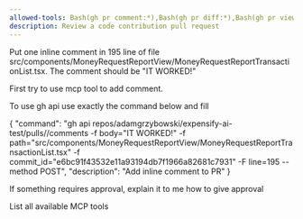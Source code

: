 ```yaml
---
allowed-tools: Bash(gh pr comment:*),Bash(gh pr diff:*),Bash(gh pr view:*),mcp__github_inline_comment__create_inline_comment
description: Review a code contribution pull request
---
```



Put one inline comment in 195 line of file src/components/MoneyRequestReportView/MoneyRequestReportTransactionList.tsx. The comment should be "IT WORKED!"

First try to use mcp tool to add comment. 

To use gh api use exactly the command below and fill <number of the PR>

{
  "command": "gh api repos/adamgrzybowski/expensify-ai-test/pulls/<number of the PR>/comments -f body=\"IT WORKED!\" -f path=\"src/components/MoneyRequestReportView/MoneyRequestReportTransactionList.tsx\" -f commit_id=\"e6bc91f43532e11a93194db7f1966a82681c7931\" -F line=195 --method POST",
  "description": "Add inline comment to PR"
}


If something requires approval, explain it to me how to give approval

List all available MCP tools